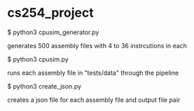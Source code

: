 # cs254_project

$ python3 cpusim_generator.py

generates 500 assembly files with 4 to 36 instrcutions in each

$ python3 cpusim.py

runs each assembly file in "tests/data" through the pipeline

$ python3 create_json.py

creates a json file for each assembly file and output file pair
